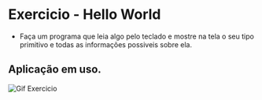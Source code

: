 # Exercicio - Hello World
- Faça um programa que leia algo pelo teclado e mostre na tela o seu tipo primitivo e todas as informações possiveis sobre ela.

## Aplicação em uso.

![Gif Exercicio](./img/exercicio.png)